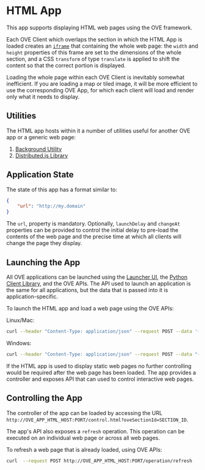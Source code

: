 # HTML App

This app supports displaying HTML web pages using the OVE framework.

Each OVE Client which overlaps the section in which the HTML App is loaded creates an [`iframe`](https://developer.mozilla.org/en-US/docs/Web/HTML/Element/iframe) that containing the whole web page: the `width` and `height` properties of this frame are set to the dimensions of the whole section, and a CSS `transform` of type `translate` is applied to shift the content so that the correct portion is displayed.

Loading the whole page within each OVE Client is inevitably somewhat inefficient. If you are loading a map or tiled image, it will be more efficient to use the corresponding OVE App, for which each client will load and render only what it needs to display.

## Utilities

The HTML app hosts within it a number of utilities useful for another OVE app or a generic web page:

1. [Background Utility](docs/UTIL_BACKGROUND.md)
2. [Distributed.js Library](docs/LIB_DISTRIBUTED.md)

## Application State

The state of this app has a format similar to:

```json
{
    "url": "http://my.domain"
}
```

The `url`, property is mandatory. Optionally, `launchDelay` and `changeAt` properties can be provided to control the initial delay to pre-load the contents of the web page and the precise time at which all clients will change the page they display.

## Launching the App

All OVE applications can be launched using the [Launcher UI](https://ove.readthedocs.io/en/stable/ove-ui/packages/ove-ui-launcher/README.html), the [Python Client Library](https://github.com/ove/ove-sdks/tree/master/python), and the OVE APIs. The API used to launch an application is the same for all applications, but the data that is passed into it is application-specific.

To launch the HTML app and load a web page using the OVE APIs:

Linux/Mac:

```sh
curl --header "Content-Type: application/json" --request POST --data '{"app": {"url": "http://OVE_APP_HTML_HOST:PORT","states": {"load": {"url": "http://my.domain"}}}, "space": "OVE_SPACE", "h": 500, "w": 500, "y": 0, "x": 0}' http://OVE_CORE_HOST:PORT/section
```

Windows:

```sh
curl --header "Content-Type: application/json" --request POST --data "{\"app\": {\"url\": \"http://OVE_APP_HTML_HOST:PORT\", \"states\": {\"load\": {\"url\": \"http://my.domain\"}}}, \"space\": \"OVE_SPACE\", \"h\": 500, \"w\": 500, \"y\": 0, \"x\": 0}" http://OVE_CORE_HOST:PORT/section
```

If the HTML app is used to display static web pages no further controlling would be required after the web page has been loaded. The app provides a controller and exposes API that can used to control interactive web pages.

## Controlling the App

The controller of the app can be loaded by accessing the URL `http://OVE_APP_HTML_HOST:PORT/control.html?oveSectionId=SECTION_ID`.

The app's API also exposes a `refresh` operation. This operation can be executed on an individual web page or across all web pages.

To refresh a web page that is already loaded, using OVE APIs:

```sh
curl  --request POST http://OVE_APP_HTML_HOST:PORT/operation/refresh
```
